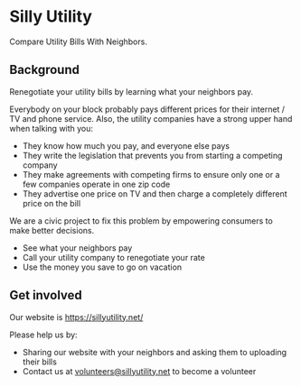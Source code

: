 # Silly Utility
Compare Utility Bills With Neighbors.

## Background

Renegotiate your utility bills by learning what your neighbors pay.

Everybody on your block probably pays different prices for their internet / TV and phone service. Also, the utility companies have a strong upper hand when talking with you:

* They know how much you pay, and everyone else pays
* They write the legislation that prevents you from starting a competing company
* They make agreements with competing firms to ensure only one or a few companies operate in one zip code
* They advertise one price on TV and then charge a completely different price on the bill

We are a civic project to fix this problem by empowering consumers to make better decisions.

* See what your neighbors pay
* Call your utility company to renegotiate your rate
* Use the money you save to go on vacation

## Get involved

Our website is https://sillyutility.net/

Please help us by:

* Sharing our website with your neighbors and asking them to uploading their bills
* Contact us at volunteers@sillyutility.net to become a volunteer
